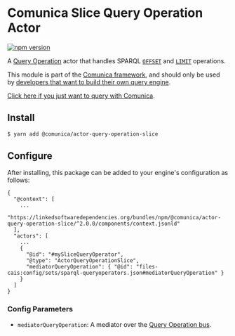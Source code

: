 # Comunica Slice Query Operation Actor

[![npm version](https://badge.fury.io/js/%40comunica%2Factor-query-operation-slice.svg)](https://www.npmjs.com/package/@comunica/actor-query-operation-slice)

A [Query Operation](https://github.com/comunica/comunica/tree/master/packages/bus-query-operation) actor that handles SPARQL [`OFFSET`](https://www.w3.org/TR/sparql11-query/#modOffset) and [`LIMIT`](https://www.w3.org/TR/sparql11-query/#modResultLimit) operations.

This module is part of the [Comunica framework](https://github.com/comunica/comunica),
and should only be used by [developers that want to build their own query engine](https://comunica.dev/docs/modify/).

[Click here if you just want to query with Comunica](https://comunica.dev/docs/query/).

## Install

```bash
$ yarn add @comunica/actor-query-operation-slice
```

## Configure

After installing, this package can be added to your engine's configuration as follows:
```text
{
  "@context": [
    ...
    "https://linkedsoftwaredependencies.org/bundles/npm/@comunica/actor-query-operation-slice/^2.0.0/components/context.jsonld"  
  ],
  "actors": [
    ...
    {
      "@id": "#mySliceQueryOperator",
      "@type": "ActorQueryOperationSlice",
      "mediatorQueryOperation": { "@id": "files-cais:config/sets/sparql-queryoperators.json#mediatorQueryOperation" }
    }
  ]
}
```

### Config Parameters

* `mediatorQueryOperation`: A mediator over the [Query Operation bus](https://github.com/comunica/comunica/tree/master/packages/bus-query-operation).
